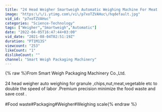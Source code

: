 ```yaml
---
title: "24 Head Weigher Smartweigh Automatic Weighing Machine For Meat Ball Packaging"
image: "https:\/\/i.ytimg.com\/vi\/p7xoTZVAHuc\/hqdefault.jpg"
vid_id: "p7xoTZVAHuc"
categories: "Science-Technology"
tags: ["Weigher","Smartweigh","Automatic"]
date: "2022-04-05T16:47:44+03:00"
vid_date: "2021-08-04T02:51:19Z"
duration: "PT1M13S"
viewcount: "253"
likeCount: "1"
dislikeCount: ""
channel: "Smart Weigh Packaging Machinery"
---
```

{% raw %}From Smart Weigh Packaging Machinery Co.,Ltd.<br /><br />24 head weigher auto weighing for granule ,chips,nut,meat,vegetable etc to double the speed of labor .Premium precision minimize the food waste and save cost .<br /><br />#Food waste#Packaging#Weigher#Weighing scale{% endraw %}
